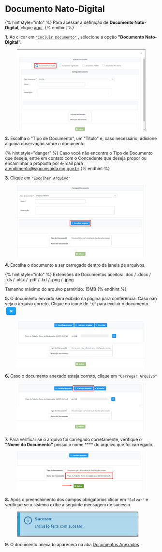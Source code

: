 # Documento Nato-Digital

{% hint style="info" %}
Para acessar a definição de **Documento Nato-Digital**, clique [aqui](broken-reference).
{% endhint %}

**1.** Ao clicar em [`"Incluir Documento"`](broken-reference) , selecione a opção **"Documento Nato-Digital".**

<figure><img src="../../../.gitbook/assets/image (451).png" alt=""><figcaption></figcaption></figure>

**2.** Escolha o "Tipo de Documento", um "Título" e, caso necessário, adicione alguma observação sobre o documento&#x20;

{% hint style="danger" %}
Caso você não encontre o Tipo de Documento que deseja, entre em contato com o Concedente que deseja propor ou encaminhar a proposta por e-mail para atendimento@sigconsaida.mg.gov.br
{% endhint %}

**3**. Clique em `"Escolher Arquivo"`

<figure><img src="../../../.gitbook/assets/image (536).png" alt=""><figcaption></figcaption></figure>

**4.** Escolha o documento a ser carregado dentro da janela de arquivos.

{% hint style="info" %}
Extensões de Documentos aceitos: .doc / .docx / .xls / .xlsx / .pdf / .txt / .png / .jpeg

Tamanho máximo do arquivo permitido: 15MB
{% endhint %}

**5.** O documento enviado será exibido na página para conferência. Caso não seja o arquivo correto, Clique no ícone de `"X"` para excluir o documento <img src="../../../.gitbook/assets/x.png" alt="" data-size="original">

<figure><img src="../../../.gitbook/assets/image (540).png" alt=""><figcaption></figcaption></figure>

**6.** Caso o documento anexado esteja correto, clique em `"Carregar Arquivo"`

<figure><img src="../../../.gitbook/assets/image (533).png" alt=""><figcaption></figcaption></figure>

**7.** Para verificar se o arquivo foi carregado corretamente, verifique o **"Nome do Documento"** possui o nome **** do arquivo que foi carregado

<figure><img src="../../../.gitbook/assets/image (463).png" alt=""><figcaption></figcaption></figure>

**8.** Após o preenchimento dos campos obrigatórios clicar em `"Salvar"` e verifique se o sistema exibe a seguinte mensagem de sucesso

<figure><img src="../../../.gitbook/assets/image (484).png" alt=""><figcaption></figcaption></figure>

**9.** O documento anexado aparecerá na aba [Documentos Anexados](../)**.**

